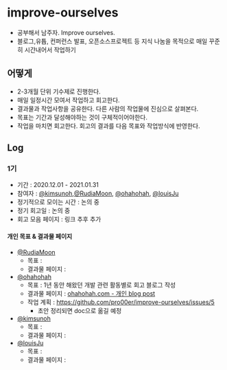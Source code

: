 # improve-ourselves
- 공부해서 남주자. Improve ourselves.
- 블로그,유튭, 컨퍼런스 발표, 오픈소스프로젝트 등 지식 나눔을 목적으로 매일 꾸준히 시간내어서 작업하기

## 어떻게
- 2-3개월 단위 기수제로 진행한다. 
- 매일 일정시간 모여서 작업하고 회고한다. 
- 결과물과 작업사항을 공유한다. 다른 사람의 작업물에 진심으로 살펴본다.
- 목표는 기간과 달성해야하는 것이 구체적이어야한다.
- 작업을 마치면 회고한다. 회고의 결과를 다음 목표와 작업방식에 반영한다.

## Log
### 1기 
- 기간 : 2020.12.01 - 2021.01.31
- 참여자 : [@kimsunoh](https://github.com/kimsunoh),[@RudiaMoon](https://github.com/RudiaMoon), [@ohahohah](https://github.com/ohahohah), [@louisJu](https://github.com/louisJu)
- 정기적으로 모이는 시간 : 논의 중
- 정기 회고일 : 논의 중
- 회고 모음 페이지 : 링크 추후 추가
#### 개인 목표 & 결과물 페이지
- [@RudiaMoon](https://github.com/RudiaMoon)
  - 목표 : 
  - 결과물 페이지 : 
- [@ohahohah](https://github.com/ohahohah)
  - 목표 : 1년 동안 해왔던 개발 관련 활동별로 회고 블로그 작성
  - 결과물 페이지 : [ohahohah.com - 개인 blog post](https://ohahohah.com)
  - 작업 계획 : https://github.com/pro00er/improve-ourselves/issues/5 
    - 초안 정리되면 doc으로 옮길 예정
- [@kimsunoh](https://github.com/kimsunoh)
  - 목표 :
  - 결과물 페이지 : 
- [@louisJu](https://github.com/louisJu)
  - 목표 :
  - 결과물 페이지 : 



